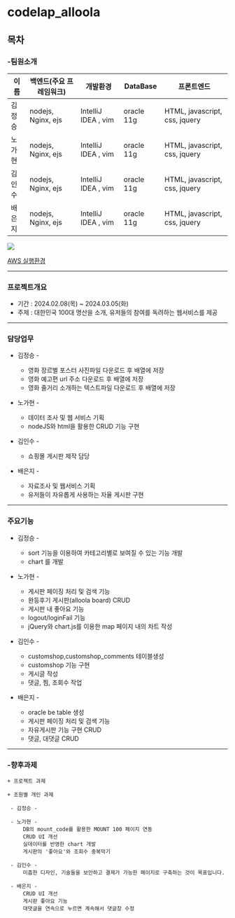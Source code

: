 # codelap_alloola
## 목차

### -팀원소개
    
 |  이름  | 백엔드(주요 프레임워크) | 개발환경 | DataBase | 프론트엔드 
|--------|---------------------|-------------------------------|-----------------------------|-----------------------------|
| 김정승 |    nodejs, Nginx, ejs    |    IntelliJ IDEA , vim      | oracle 11g | HTML, javascript, css, jquery|
| 노가현 |    nodejs, Nginx, ejs    |    IntelliJ IDEA , vim      | oracle 11g | HTML, javascript, css, jquery|
| 김인수 |    nodejs, Nginx, ejs    |    IntelliJ IDEA , vim      | oracle 11g | HTML, javascript, css, jquery|
| 배은지 |    nodejs, Nginx, ejs    |    IntelliJ IDEA , vim      | oracle 11g | HTML, javascript, css, jquery|

<a href="https://github.com/JUNGSEUNGKIM/codelap_allola/graphs/contributors">
  <img src="https://contrib.rocks/image?repo=JUNGSEUNGKIM/codelap_allola" />
</a>

[AWS 실행환경](http://3.143.252.195:3000/mainPage)

---
    
### 프로젝트개요
+ 기간 : 2024.02.08(목) ~ 2024.03.05(화)
+ 주제 : 대한민국 100대 명산을 소개, 유저들의 참여를 독려하는 웹서비스를 제공 

---
### 담당업무

* 김정승 -  
    + 영화 장르별 포스터 사진파일 다운로드 후 배열에 저장
    + 영화 예고편 url 주소 다운로드 후 배열에 저장
    + 영화 줄거리 소개하는 텍스트파일 다운로드 후 배열에 저장
  
* 노가현 -  
    + 데이터 조사 및 웹 서비스 기획
    + nodeJS와 html을 활용한 CRUD 기능 구현

* 김인수 - 
    + 쇼핑몰 게시판 제작 담당

* 배은지 - 
  +  자료조사 및 웹서비스 기획
  +  유저들이 자유롭게 사용하는 자율 게시판 구현
---
### 주요기능 
* 김정승 -
  + sort 기능을 이용하여 카테고리별로 보여질 수 있는 기능 개발
  + chart 를 개발  

* 노가현 -  
  + 게시판 페이징 처리 및 검색 기능
  + 완등후기 게시판(alloola board) CRUD
  + 게시판 내 좋아요 기능
  + logout/loginFail 기능
  + jQuery와 chart.js를 이용한 map 페이지 내의 차트 작성         

* 김인수 -  
  +  customshop,customshop_comments 테이블생성
  +  customshop 기능 구현
  +  게시글 작성
  +  댓글, 찜, 조회수 작업

* 배은지 -  
  +  oracle be table 생성
  +  게시판 페이징 처리 및 검색 기능
  +  자유게시판 기능 구현  CRUD
  +  댓글, 대댓글  CRUD
---

### -향후과제
    + 프로젝트 과제

    + 조원별 개인 과제
    
     - 김정승 -  

     - 노가현 -     
         DB의 mount_code를 활용한 MOUNT 100 페이지 연동
         CRUD UI 개선
         실데이터를 반영한 chart 개발
         게시판의 '좋아요'와 조회수 중복막기
 
     - 김인수 - 
         미흡한 디자인, 기술들을 보안하고 결제가 가능한 페이지로 구축하는 것이 목표입니다.

     - 배은지 - 
         CRUD UI 개선
         게시판 좋아요 기능
         대댓글을 연속으로 누르면 계속해서 댓글창 수정

